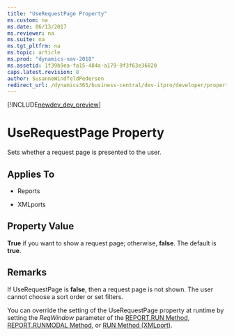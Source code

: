 ```yaml
---
title: "UseRequestPage Property"
ms.custom: na
ms.date: 06/13/2017
ms.reviewer: na
ms.suite: na
ms.tgt_pltfrm: na
ms.topic: article
ms.prod: "dynamics-nav-2018"
ms.assetid: 1f39b9ea-fa15-484a-a179-9f3f63e36820
caps.latest.revision: 8
author: SusanneWindfeldPedersen
redirect_url: /dynamics365/business-central/dev-itpro/developer/properties/devenv-properties
---
```


[!INCLUDE[newdev_dev_preview](../includes/newdev_dev_preview.md)]

# UseRequestPage Property
Sets whether a request page is presented to the user.  
  
## Applies To  
  
-   Reports  
  
-   XMLports  
  
## Property Value  
 **True** if you want to show a request page; otherwise, **false**. The default is **true**.  
  
## Remarks  
 If UseRequestPage is **false**, then a request page is not shown. The user cannot choose a sort order or set filters.  
  
 You can override the setting of the UseRequestPage property at runtime by setting the *ReqWindow* parameter of the [REPORT.RUN Method](../methods/devenv-report-run-method.md), [REPORT.RUNMODAL Method](../methods/devenv-report-runmodal-method.md), or [RUN Method \(XMLport\)](../methods/devenv-run-method-XMLport.md).
